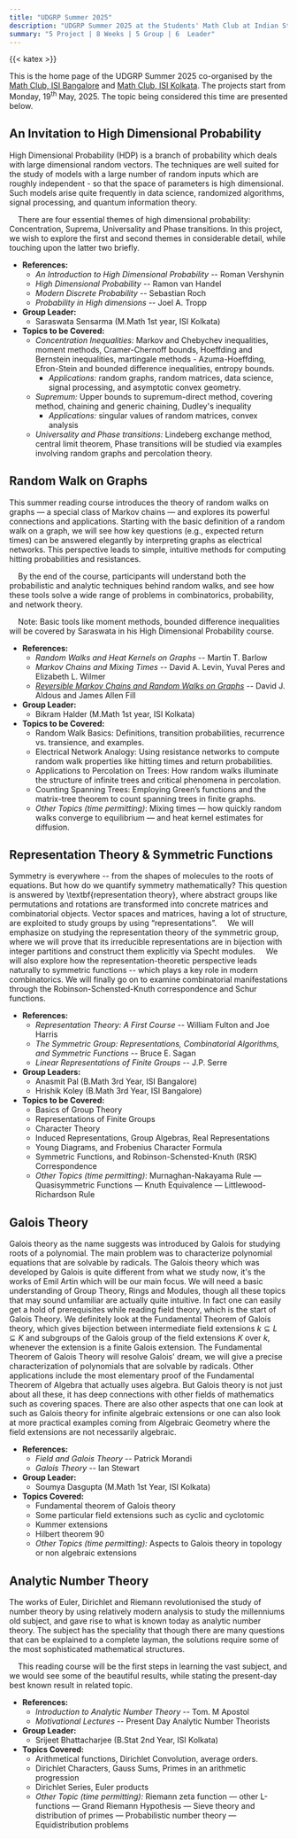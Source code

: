 ```yaml
---
title: "UDGRP Summer 2025"
description: "UDGRP Summer 2025 at the Students' Math Club at Indian Statistical Institute, Bangalore."
summary: "5 Project | 8 Weeks | 5 Group | 6  Leader"
---
```


{{< katex >}}

This is the home page of the UDGRP Summer 2025 co-organised by the [Math Club, ISI Bangalore](/) and [Math Club, ISI Kolkata](https://mathclubisik.github.io/). The projects start from Monday, 19<sup>th</sup> May, 2025. The topic being considered this time are presented below.

## An Invitation to High Dimensional Probability

High Dimensional Probability (HDP) is a branch of probability which deals with large dimensional random vectors. The techniques are well suited for the study of models with a large number of random inputs which are roughly independent - so that the space of parameters is high dimensional. Such models arise quite frequently in data science, randomized algorithms, signal processing, and quantum information theory.

&nbsp; &nbsp; There are four essential themes of high dimensional probability: Concentration, Suprema, Universality and Phase transitions. In this project, we wish to explore the first and second themes in considerable detail, while touching upon the latter two briefly.

- **References:**
  - _An Introduction to High Dimensional Probability_ -- Roman Vershynin
  - _High Dimensional Probability_ -- Ramon van Handel
  - _Modern Discrete Probability_ -- Sebastian Roch
  - _Probability in High dimensions_ -- Joel A. Tropp
- **Group Leader:**
  - Saraswata Sensarma (M.Math 1st year, ISI Kolkata)
- **Topics to be Covered:**
  - _Concentration Inequalities:_ Markov and Chebychev inequalities, moment methods, Cramer-Chernoff bounds, Hoeffding and Bernstein inequalities, martingale methods - Azuma-Hoeffding, Efron-Stein and bounded difference inequalities, entropy bounds.
    - _Applications:_ random graphs, random matrices, data science, signal processing, and asymptotic convex geometry.
  - _Supremum:_ Upper bounds to supremum-direct method, covering method, chaining and generic chaining, Dudley's inequality
    - _Applications:_ singular values of random matrices, convex analysis
  - _Universality and Phase transitions:_ Lindeberg exchange method, central limit theorem, Phase transitions will be studied via examples involving random graphs and percolation theory.

## Random Walk on Graphs

This summer reading course introduces the theory of random walks on graphs — a special class of Markov chains — and explores its powerful connections and applications. Starting with the basic definition of a random walk on a graph, we will see how key questions (e.g., expected return times) can be answered elegantly by interpreting graphs as electrical networks. This perspective leads to simple, intuitive methods for computing hitting probabilities and resistances.

&nbsp; &nbsp; By the end of the course, participants will understand both the probabilistic and analytic techniques behind random walks, and see how these tools solve a wide range of problems in combinatorics, probability, and network theory.

&nbsp; &nbsp; Note: Basic tools like moment methods, bounded difference inequalities will be covered by Saraswata in his High Dimensional Probability course.

- **References:**
  - _Random Walks and Heat Kernels on Graphs_ -- Martin T. Barlow
  - _Markov Chains and Mixing Times_ -- David A. Levin, Yuval Peres and Elizabeth L. Wilmer
  - [_Reversible Markov Chains and Random Walks on Graphs_](https://www.stat.berkeley.edu/~aldous/RWG/book.html) -- David J. Aldous and James Allen Fill
- **Group Leader:**
  - Bikram Halder (M.Math 1st year, ISI Kolkata)
- **Topics to be Covered:**
  - Random Walk Basics: Definitions, transition probabilities, recurrence vs. transience, and examples.
  - Electrical Network Analogy: Using resistance networks to compute random walk properties like hitting times and return probabilities.
  - Applications to Percolation on Trees: How random walks illuminate the structure of infinite trees and critical phenomena in percolation.
  - Counting Spanning Trees: Employing Green’s functions and the matrix-tree theorem to count spanning trees in finite graphs.
  - _Other Topics (time permitting)_: Mixing times — how quickly random walks converge to equilibrium — and heat kernel estimates for diffusion.

## Representation Theory & Symmetric Functions

Symmetry is everywhere -- from the shapes of molecules to the roots of equations. But how do we quantify symmetry mathematically? This question is answered by \textbf{representation theory}, where abstract groups like permutations and rotations are transformed into concrete matrices and combinatorial objects. Vector spaces and matrices, having a lot of structure, are exploited to study groups by using “representations”.
&nbsp; &nbsp; We will emphasize on studying the representation theory of the symmetric group, where we will prove that its irreducible representations are in bijection with integer partitions and construct them explicitly via Specht modules.
&nbsp; &nbsp; We will also explore how the representation-theoretic perspective leads naturally to symmetric functions -- which plays a key role in modern combinatorics. We will finally go on to examine combinatorial manifestations through the Robinson-Schensted-Knuth correspondence and Schur functions.

- **References:**
  - _Representation Theory: A First Course_ -- William Fulton and Joe Harris
  - _The Symmetric Group: Representations, Combinatorial Algorithms, and Symmetric Functions_ -- Bruce E. Sagan
  - _Linear Representations of Finite Groups_ -- J.P. Serre
- **Group Leaders:**
  - Anasmit Pal (B.Math 3rd Year, ISI Bangalore)
  - Hrishik Koley (B.Math 3rd Year, ISI Bangalore)
- **Topics to be Covered:**
  - Basics of Group Theory
  - Representations of Finite Groups
  - Character Theory
  - Induced Representations, Group Algebras, Real Representations
  - Young Diagrams, and Frobenius Character Formula
  - Symmetric Functions, and Robinson-Schensted-Knuth (RSK) Correspondence
  - _Other Topics (time permitting)_: Murnaghan-Nakayama Rule — Quasisymmetric Functions — Knuth Equivalence — Littlewood-Richardson Rule

## Galois Theory

Galois theory as the name suggests was introduced by Galois for studying roots of a polynomial. The main problem was to characterize polynomial equations that are solvable by radicals. The Galois theory which was developed by Galois is quite different from what we study now, it's the works of Emil Artin which will be our main focus. We will need a basic understanding of Group Theory, Rings and Modules, though all these topics that may sound unfamiliar are actually quite intuitive. In fact one can easily get a hold of prerequisites while reading field theory, which is the start of Galois Theory. We definitely look at the Fundamental Theorem of Galois theory, which gives bijection between intermediate field extensions $k \subseteq L \subseteq K$ and subgroups of the Galois group of the field extensions $K$ over $k$, whenever the extension is a finite Galois extension. The Fundamental Theorem of Galois Theory will resolve Galois' dream, we will give a precise characterization of polynomials that are solvable by radicals. Other applications include the most elementary proof of the Fundamental Theorem of Algebra that actually uses algebra. But Galois theory is not just about all these, it has deep connections with other fields of mathematics such as covering spaces. There are also other aspects that one can look at such as Galois theory for infinite algebraic extensions or one can also look at more practical examples coming from Algebraic Geometry where the field extensions are not necessarily algebraic.

- **References:**
  - _Field and Galois Theory_ -- Patrick Morandi
  - _Galois Theory_ -- Ian Stewart
- **Group Leader:**
  - Soumya Dasgupta (M.Math 1st Year, ISI Kolkata)
- **Topics Covered:**
  - Fundamental theorem of Galois theory
  - Some particular field extensions such as cyclic and cyclotomic
  - Kummer extensions
  - Hilbert theorem 90
  - _Other Topics (time permitting):_ Aspects to Galois theory in topology or non algebraic extensions

## Analytic Number Theory

The works of Euler, Dirichlet and Riemann revolutionised the study of number theory by using relatively modern analysis to study the millenniums old subject, and gave rise to what is known today as analytic number theory. The subject has the speciality that though there are many questions that can be explained to a complete layman, the solutions require some of the most sophisticated mathematical structures.

&nbsp; &nbsp; This reading course will be the first steps in learning the vast subject, and we would see some of the beautiful results, while stating the present-day best known result in related topic.

- **References:**
  - _Introduction to Analytic Number Theory_ -- Tom. M Apostol
  - _Motivational Lectures_ -- Present Day Analytic Number Theorists
- **Group Leader:**
  - Srijeet Bhattacharjee (B.Stat 2nd Year, ISI Kolkata)
- **Topics Covered:**
  - Arithmetical functions, Dirichlet Convolution, average orders.
  - Dirichlet Characters, Gauss Sums, Primes in an arithmetic progression
  - Dirichlet Series, Euler products
  - _Other Topic (time permitting):_ Riemann zeta function — other L-functions — Grand Riemann Hypothesis — Sieve theory and distribution of primes — Probabilistic number theory — Equidistribution problems
